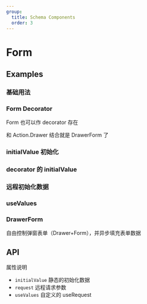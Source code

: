 ```yaml
---
group:
  title: Schema Components
  order: 3
---
```


# Form

## Examples

### 基础用法

<code src="./demos/demo2.tsx"></code>

### Form Decorator

Form 也可以作 decorator 存在

<code src="./demos/demo6.tsx"></code>

和 Action.Drawer 结合就是 DrawerForm 了

<code src="./demos/demo1.tsx"></code>

### initialValue 初始化

<code src="./demos/demo3.tsx"></code>

### decorator 的 initialValue

<code src="./demos/demo4.tsx"></code>

### 远程初始化数据

<code src="./demos/demo5.tsx"></code>

### useValues

<code src="./demos/demo7.tsx"></code>

### DrawerForm

自由控制弹窗表单（Drawer+Form），并异步填充表单数据

<code src="./demos/demo8.tsx"></code>

## API

属性说明

- `initialValue` 静态的初始化数据
- `request` 远程请求参数
- `useValues` 自定义的 useRequest
